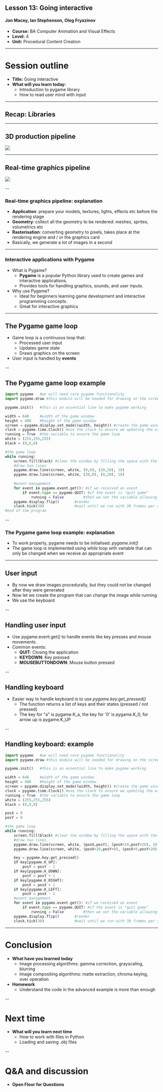 ## Lesson 13: Going interactive

#### Jon Macey, Ian Stephenson, Oleg Fryazinov 

- **Course:** BA Computer Animation and Visual Effects
- **Level:** 4 
- **Unit:** Procedural Content Creation

---

# Session outline

- **Title:** Going interactive
- **What will you learn today:**
  - Introduction to pygame library 
  - How to read user mind with input

---

## Recap: Libraries


---

## 3D production pipeline

![](images/3d_pipeline.png)

---

## Real-time graphics pipeline

![](images/graphics_pipeline.png)

--

### Real-time graphics pipeline: explanation

- **Application**: prepare your models, textures, lights, effects etc before the rendering stage
- **Geometry**: collect all the geometry to be rendered: meshes, sprites, volumetrics etc
- **Rasterisation**: converting geometry to pixels, takes place at the rendering engine and / or the graphics card
- Basically, we generate a lot of images in a second 

---

### Interactive applications with Pygame

- What is Pygame?
  - **Pygame** is a popular Python library used to create games and interactive applications.
  - Provides tools for handling graphics, sounds, and user inputs.
- Why use Pygame?
  - Ideal for beginners learning game development and interactive programming concepts.
  - Great for interactive graphics

---

## The Pygame game loop

- Game loop is a continuous loop that: 
  - Processed user input
  - Updates game state
  - Draws graphics on the screen
- User input is handled by **events**

--

## The Pygame game loop example

```python
import pygame   #we will need core pygame functionality
import pygame.draw #this module will be needed for drawing on the screen

pygame.init()   #this is an essential line to make pygame working

width = 640     #width of the game window
height = 480    #height of the game window
screen = pygame.display.set_mode((width, height)) #create the game window
clock = pygame.time.Clock() #use the clock to ensure we updating the window not too often 
running = True  #the variable to ensure the game loop
white = (255,255,255)
black = (0,0,0)

#the game loop
while running:
    screen.fill(black) #clear the window by filling the space with the background colour
    #draw two lines
    pygame.draw.line(screen, white, (0,0), (20,20), 10) 
    pygame.draw.line(screen, white, (20,0), (0,20), 10)
    
    #event management
    for event in pygame.event.get(): #if we received an event
        if event.type == pygame.QUIT: #if the event is "quit game"
            running = False         #then we set the variable allowing for the loop to stop
    pygame.display.flip()       #render
    clock.tick(30)              #wait until we run with 30 frames per second or less
#end of the program

```

--
### The Pygame game loop example: explanation

- To work properly, pygame needs to be initialised: *pygame.init()*
- The game loop is implemented using *while* loop with variable that can only be changed when we receive an appropriate event

---

## User input

- By now we draw images procedurally, but they could not be changed after they were generated
- Now let we create the program that can change the image while running
- We use the keyboard

--

## Handling user input

- Use pygame.event.get() to handle events like key presses and mouse movements.
- Common events:
  - **QUIT**: Closing the application
  - **KEYDOWN**: Key pressed
  - **MOUSEBUTTONDOWN**: Mouse button pressed

--

## Handling keyboard

- Easier way to handle keyboard is to use *pygame.key.get_pressed()*
  - The function returns a list of keys and their states (pressed / not pressed)
  - The key for "a" is pygame.K_a, the key for '0' is pygame.K_0, for arrow up is pygame.K_UP

--

## Handling keyboard: example
```python
import pygame   #we will need core pygame functionality
import pygame.draw #this module will be needed for drawing on the screen

pygame.init()   #this is an essential line to make pygame working

width = 640     #width of the game window
height = 480    #height of the game window
screen = pygame.display.set_mode((width, height)) #create the game window
clock = pygame.time.Clock() #use the clock to ensure we updating the window not too often 
running = True  #the variable to ensure the game loop
white = (255,255,255)
black = (0,0,0)

posX = 0
posY = 0

#the game loop
while running:
    screen.fill(black) #clear the window by filling the space with the background colour
    #draw two lines
    pygame.draw.line(screen, white, (posX,posY), (posX+20,posY+20), 10) 
    pygame.draw.line(screen, white, (posX+20,posY+0), (posX+0,posY+20), 10)

    key = pygame.key.get_pressed()
    if key[pygame.K_UP]:
        posY = posY - 1
    if key[pygame.K_DOWN]:
        posY = posY + 1
    if key[pygame.K_RIGHT]:
        posX = posX + 1
    if key[pygame.K_LEFT]:
        posX = posX - 1
    #event management
    for event in pygame.event.get(): #if we received an event
        if event.type == pygame.QUIT: #if the event is "quit game"
            running = False         #then we set the variable allowing for the loop to stop
    pygame.display.flip()       #render
    clock.tick(30)              #wait until we run with 30 frames per second or less
```

---

# Conclusion

- **What have you learned today**
  - Image processing algorithms: gamma correction, grayscaling, blurring
  - Image compositing algorithms: matte extraction, chroma keying, over operation
- **Homework**
  - Understand the code in the advanced example is more than enough

--

# Next time

- **What will you learn next time**
  - How to work with files in Python
  - Loading and saving .obj files

--

# Q&A and discussion
- **Open Floor for Questions**

